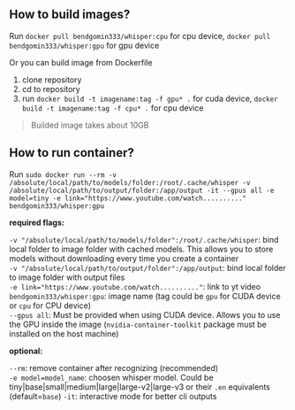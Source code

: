 ## How to build images?
Run `docker pull bendgomin333/whisper:cpu` for cpu device, `docker pull bendgomin333/whisper:gpu` for gpu device

Or you can build image from Dockerfile
1. clone repository
2. cd to repository
3. run `docker build -t imagename:tag -f gpu* .` for cuda device, `docker build -t imagename:tag -f cpu* .` for cpu device

> Builded image takes about 10GB

## How to run container?
Run `sudo docker run --rm -v /absolute/local/path/to/models/folder:/root/.cache/whisper -v /absolute/local/path/to/output/folder:/app/output -it --gpus all -e model=tiny -e link="https://www.youtube.com/watch.........." bendgomin333/whisper:gpu`<br />

**required flags:**

`-v "/absolute/local/path/to/models/folder":/root/.cache/whisper`: bind local folder to image folder with cached models. This allows you to store models without downloading every time you create a container<br />
`-v "/absolute/local/path/to/output/folder":/app/output`: bind local folder to image folder with output files<br />
`-e link="https://www.youtube.com/watch.........."`: link to yt video<br />
`bendgomin333/whisper:gpu`: image name (tag could be `gpu` for CUDA device or `cpu` for CPU device)<br />
`--gpus all`: Must be provided when using CUDA device. Allows you to use the GPU inside the image (`nvidia-container-toolkit` package must be installed on the host machine)<br />

**optional:**

`--rm`: remove container after recognizing (recommended)<br />
`-e model=model_name`: choosen whisper model. Could be tiny|base|small|medium|large|large-v2|large-v3 or their `.en` equivalents (default=`base`)
`-it`: interactive mode for better cli outputs<br />
